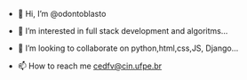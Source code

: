 - 👋 Hi, I’m @odontoblasto
- 👀 I’m interested in full stack development and algoritms...

- 💞️ I’m looking to collaborate on python,html,css,JS, Django...
- 📫 How to reach me cedfv@cin.ufpe.br

<!---
odontoblasto/odontoblasto is a ✨ special ✨ repository because its `README.md` (this file) appears on your GitHub profile.
You can click the Preview link to take a look at your changes.
--->
